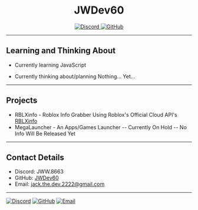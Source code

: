 <div align="center">
  <h1>JWDev60</h1>
  <p>
    <a href="https://discord.gg/peZ4ZYXF9W">
      <img src="https://img.shields.io/badge/Discord-WhisperStudios231234-blue" alt="Discord">
    </a>
    <a href="https://github.com/JWDev60">
      <img src="https://img.shields.io/badge/GitHub-JWDev60-brightgreen" alt="GitHub">
    </a>
  </p>
</div>

---

## Learning and Thinking About

- Currently learning JavaScript

- Currently thinking about/planning Nothing... Yet...

---

## Projects

- RBLXinfo - Roblox Info Grabber Using Roblox's Official Cloud API's [RBLXinfo](https://github.com/JWDev60/RBLXinfo)
- MegaLauncher - An Apps/Games Launcher -- Currently On Hold -- No Info Will Be Released Yet

---

## Contact Details

- Discord: JWW.8663
- GitHub: [JWDev60](https://github.com/JWDev60)
- Email: [jack.the.dev.2222@gmail.com](mailto:jack.the.dev.2222@gmail.com)

---

[![Discord](https://img.shields.io/badge/Discord-WhisperStudios%231234-blue)](https://discord.gg/peZ4ZYXF9W)
[![GitHub](https://img.shields.io/badge/GitHub-JWDev60-brightgreen)](https://github.com/JWDev60)
[![Email](https://img.shields.io/badge/Email-red)](mailto:jack.the.dev.2222@gmail.com)
